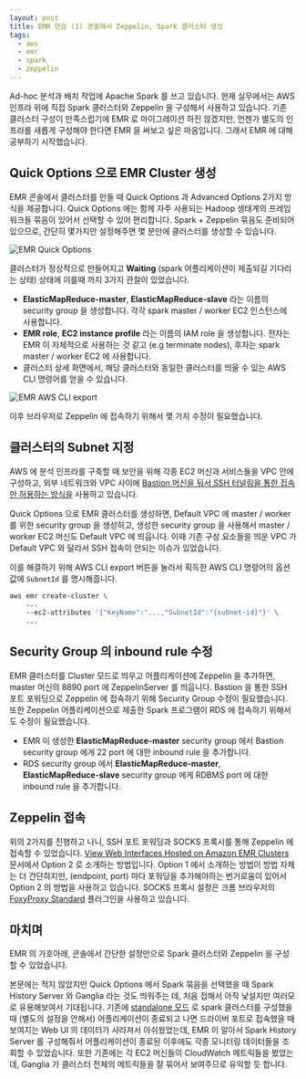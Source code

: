 ```yaml
---
layout: post
title: EMR 연습 (1) 콘솔에서 Zeppelin, Spark 클러스터 생성
tags:
  - aws
  - emr
  - spark
  - zeppelin
---
```


Ad-hoc 분석과 배치 작업에 Apache Spark 를 쓰고 있습니다. 현재 실무에서는 AWS 인프라 위에 직접 Spark 클러스터와 Zeppelin 을 구성해서 사용하고 있습니다. 기존 클러스터 구성이 만족스럽기에 EMR 로 마이그레이션 하진 않겠지만, 언젠가 별도의 인프라를 새롭게 구성해야 한다면 EMR 을 써보고 싶은 마음입니다. 그래서 EMR 에 대해 공부하기 시작했습니다.

## Quick Options 으로 EMR Cluster 생성

EMR 콘솔에서 클러스터를 만들 때 Quick Options 과 Advanced Options 2가지 방식을 제공합니다. Quick Options 에는 함께 자주 사용되는 Hadoop 생태계의 프레임워크들 묶음이 있어서 선택할 수 있어 편리합니다. Spark + Zeppelin 묶음도 준비되어 있으므로, 간단히 몇가지만 설정해주면 몇 분만에 클러스터를 생성할 수 있습니다.

![EMR Quick Options](https://www.dropbox.com/s/n1ksp4wgwi4rsfb/2019-01-11-EMR-Quick-Options.png)

클러스터가 정상적으로 만들어지고 **Waiting** (spark 어플리케이션이 제출되길 기다리는 상태) 상태에 이를때 까지 3가지 관찰이 있었습니다.

* **ElasticMapReduce-master**, **ElasticMapReduce-slave** 라는 이름의 security group 을 생성합니다. 각각 spark master / worker EC2 인스턴스에 사용합니다.
* **EMR role**, **EC2 instance profile** 라는 이름의 IAM role 을 생성합니다. 전자는 EMR 이 자체적으로 사용하는 것 같고 (e.g terminate nodes), 후자는 spark master / worker EC2 에 사용합니다.
* 클러스터 상세 화면에서, 해당 클러스터와 동일한 클러스터를 띄울 수 있는 AWS CLI 명령어를 얻을 수 있습니다.

![EMR AWS CLI export](https://www.dropbox.com/s/cnr5hmaqpfllzd7/2019-01-11-EMR-AWS-CLI-export.png?dl=0)

이후 브라우저로 Zeppelin 에 접속하기 위해서 몇 가지 수정이 필요했습니다.

## 클러스터의 Subnet 지정

AWS 에 분석 인프라를 구축할 때 보안을 위해 각종 EC2 머신과 서비스들을 VPC 안에 구성하고, 외부 네트워크와 VPC 사이에 [Bastion 머신을 둬서 SSH 터널링을 통한 접속만 허용하는 방식을](https://blog.scottlowe.org/2015/11/21/using-ssh-bastion-host/) 사용하고 있습니다. 

Quick Options 으로 EMR 클러스터를 생성하면, Default VPC 에 master / worker 를 위한 security group 을 생성하고, 생성한 security group 을 사용해서 master / worker EC2 머신도 Default VPC 에 띄웁니다. 이때 기존 구성 요소들을 띄운 VPC 가 Default VPC 와 달라서 SSH 접속이 안되는 이슈가 있었습니다.

이를 해결하기 위해 AWS CLI export 버튼을 눌러서 획득한 AWS CLI 명령어의 옵션값에 `SubnetId` 를 명시해줍니다.

```sh
aws emr create-cluster \
    ...
    --ec2-attributes '{"KeyName":"...,"SubnetId":"{subnet-id}"}' \
    ...
```

## Security Group 의 inbound rule 수정

EMR 클러스터를 Cluster 모드로 띄우고 어플리케이션에 Zeppelin 을 추가하면, master 머신의 8890 port 에 ZeppelinServer 를 띄웁니다. Bastion 을 통한 SSH 포트 포워딩으로 Zeppelin 에 접속하기 위해 Security Group 수정이 필요했습니다. 또한 Zeppelin 어플리케이션으로 제출한 Spark 프로그램이 RDS 에 접속하기 위해서도 수정이 필요했습니다.

* EMR 이 생성한 **ElasticMapReduce-master** security group 에서 Bastion security group 에게 22 port 에 대한 inbound rule 을 추가합니다.
* RDS security group 에서 **ElasticMapReduce-master**, **ElasticMapReduce-slave** security group 에게 RDBMS port 에 대한 inbound rule 을 추가합니다.

## Zeppelin 접속

위의 2가지를 진행하고 나니, SSH 포트 포워딩과 SOCKS 프록시를 통해 Zeppelin 에 접속할 수 있었습니다. [View Web Interfaces Hosted on Amazon EMR Clusters](https://docs.aws.amazon.com/emr/latest/ManagementGuide/emr-web-interfaces.html) 문서에서 Option 2 로 소개하는 방법입니다. Option 1 에서 소개하는 방법이 방법 자체는 더 간단하지만, (endpoint, port) 마다 포워딩을 추가해야하는 번거로움이 있어서 Option 2 의 방법을 사용하고 있습니다. SOCKS 프록시 설정은 크롬 브라우저의 [FoxyProxy Standard](https://chrome.google.com/webstore/detail/foxyproxy-standard/gcknhkkoolaabfmlnjonogaaifnjlfnp?hl=en) 플러그인을 사용하고 있습니다. 

## 마치며

EMR 의 가호아래, 콘솔에서 간단한 설정만으로 Spark 클러스터와 Zeppelin 을 구성할 수 있었습니다. 

본문에는 적지 않았지만 Quick Options 에서 Spark 묶음을 선택했을 때 Spark History Server 와 Ganglia 라는 것도 띄워주는 데, 처음 접해서 아직 낯설지만 여러모로 유용해보여서 기대됩니다. 기존에 [standalone 모드](https://spark.apache.org/docs/latest/spark-standalone.html) 로 spark 클러스터를 구성했을 때 (별도의 설정을 안해서) 어플리케이션이 종료되고 나면 드라이버 포트로 접속했을 때 보여지는 Web UI 의 데이터가 사라져서 아쉬웠었는데, EMR 이 알아서 Spark History Server 를 구성해줘서 어플리케이션이 종료된 이후에도 각종 모니터링 데이터들을 조회할 수 있었습니다. 또한 기존에는 각 EC2 머신들의 CloudWatch 메트릭들을 봤었는데, Ganglia 가 클러스터 전체의 메트릭들을 잘 묶어서 보여주므로 유익할 듯 합니다.
